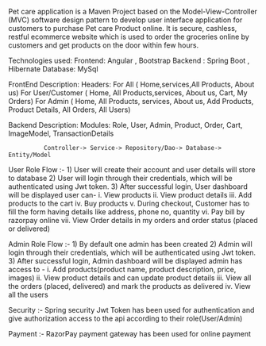 Pet care application is a Maven Project based on the Model-View-Controller (MVC) software design pattern to develop user interface application for customers to purchase Pet care Product online. It is secure, cashless, restful ecommerce website which is used to order the groceries online by customers and get products on the door within few hours.

Technologies used: Frontend: Angular , Bootstrap Backend : Spring Boot , Hibernate Database: MySql

FrontEnd Description: Headers: For All ( Home,services,All Products, About us) For User/Customer ( Home, All Products,services, About us, Cart, My Orders) For Admin ( Home, All Products, services, About us, Add Products, Product Details, All Orders, All Users)

Backend Description: Modules: Role, User, Admin, Product, Order, Cart, ImageModel, TransactionDetails

              Controller-> Service-> Repository/Dao-> Database-> Entity/Model
User Role Flow :- 1) User will create their account and user details will store to database 2) User will login through their credentials, which will be authenticated using Jwt token. 3) After successful login, User dashboard will be displayed user can- i. View products ii. View product details iii. Add products to the cart iv. Buy products v. During checkout, Customer has to fill the form having details like address, phone no, quantity vi. Pay bill by razorpay online vii. View Order details in my orders and order status (placed or delivered)

Admin Role Flow :- 1) By default one admin has been created 2) Admin will login through their credentials, which will be authenticated using Jwt token. 3) After successful login, Admin dashboard will be displayed admin has access to - i. Add products(product name, product description, price, images) ii. View product details and can update product details iii. View all the orders (placed, delivered) and mark the products as delivered iv. View all the users

Security :- Spring security Jwt Token has been used for authentication and give authorization access to the api according to their role(User/Admin)

Payment :- RazorPay payment gateway has been used for online payment
